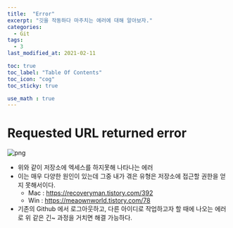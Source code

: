 ```yaml
---
title:  "Error"
excerpt: "깃을 작동하다 마주치는 에러에 대해 알아보자."
categories:
  - Git
tags:
  - 3
last_modified_at: 2021-02-11

toc: true
toc_label: "Table Of Contents"
toc_icon: "cog"
toc_sticky: true

use_math : true
---
```


# Requested URL returned error 

![png](/assets/images/Tableau/3_1.PNG)

- 위와 같이 저장소에 엑세스를 하지못해 나타나는 에러
- 이는 매우 다양한 원인이 있는데 그중 내가 겪은 유형은 저장소에 접근할 권한을 얻지 못해서이다.
  - Mac : https://recoveryman.tistory.com/392
  - Win : https://meaownworld.tistory.com/78
- 기존의 Github 에서 로그아웃하고, 다른 아이디로 작업하고자 할 때에 나오는 에러로 위 같은 긴~ 과정을 거치면 해결 가능하다.